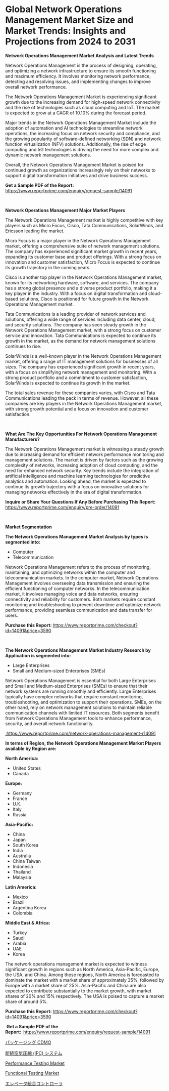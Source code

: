 <p><h1>Global Network Operations Management Market Size and Market Trends: Insights and Projections from 2024 to 2031</h1></p><p><strong>Network Operations Management Market Analysis and Latest Trends</strong></p>
<p><p>Network Operations Management is the process of designing, operating, and optimizing a network infrastructure to ensure its smooth functioning and maximum efficiency. It involves monitoring network performance, detecting and resolving issues, and implementing changes to improve overall network performance.</p><p>The Network Operations Management Market is experiencing significant growth due to the increasing demand for high-speed network connectivity and the rise of technologies such as cloud computing and IoT. The market is expected to grow at a CAGR of 10.10% during the forecast period.</p><p>Major trends in the Network Operations Management Market include the adoption of automation and AI technologies to streamline network operations, the increasing focus on network security and compliance, and the growing popularity of software-defined networking (SDN) and network function virtualization (NFV) solutions. Additionally, the rise of edge computing and 5G technologies is driving the need for more complex and dynamic network management solutions.</p><p>Overall, the Network Operations Management Market is poised for continued growth as organizations increasingly rely on their networks to support digital transformation initiatives and drive business success.</p></p>
<p><strong>Get a Sample PDF of the Report:&nbsp;</strong> <a href="https://www.reportprime.com/enquiry/request-sample/14091">https://www.reportprime.com/enquiry/request-sample/14091</a></p>
<p>&nbsp;</p>
<p><strong>Network Operations Management Major Market Players</strong></p>
<p><p>The Network Operations Management market is highly competitive with key players such as Micro Focus, Cisco, Tata Communications, SolarWinds, and Ericsson leading the market. </p><p>Micro Focus is a major player in the Network Operations Management market, offering a comprehensive suite of network management solutions. The company has experienced significant market growth in recent years, expanding its customer base and product offerings. With a strong focus on innovation and customer satisfaction, Micro Focus is expected to continue its growth trajectory in the coming years.</p><p>Cisco is another top player in the Network Operations Management market, known for its networking hardware, software, and services. The company has a strong global presence and a diverse product portfolio, making it a key player in the industry. With a focus on digital transformation and cloud-based solutions, Cisco is positioned for future growth in the Network Operations Management market.</p><p>Tata Communications is a leading provider of network services and solutions, offering a wide range of services including data center, cloud, and security solutions. The company has seen steady growth in the Network Operations Management market, with a strong focus on customer service and innovation. Tata Communications is expected to continue its growth in the market, as the demand for network management solutions continues to rise.</p><p>SolarWinds is a well-known player in the Network Operations Management market, offering a range of IT management solutions for businesses of all sizes. The company has experienced significant growth in recent years, with a focus on simplifying network management and monitoring. With a strong product portfolio and a commitment to customer satisfaction, SolarWinds is expected to continue its growth in the market.</p><p>The total sales revenue for these companies varies, with Cisco and Tata Communications leading the pack in terms of revenue. However, all these companies are key players in the Network Operations Management market, with strong growth potential and a focus on innovation and customer satisfaction.</p></p>
<p>&nbsp;</p>
<p><strong>What Are The Key Opportunities For Network Operations Management Manufacturers?</strong></p>
<p><p>The Network Operations Management market is witnessing a steady growth due to increasing demand for efficient network performance monitoring and management solutions. The market is driven by factors such as the growing complexity of networks, increasing adoption of cloud computing, and the need for enhanced network security. Key trends include the integration of artificial intelligence and machine learning technologies for predictive analytics and automation. Looking ahead, the market is expected to continue its growth trajectory with a focus on innovative solutions for managing networks effectively in the era of digital transformation.</p></p>
<p><strong>Inquire or Share Your Questions If Any Before Purchasing This Report:</strong> <a href="https://www.reportprime.com/enquiry/pre-order/14091">https://www.reportprime.com/enquiry/pre-order/14091</a></p>
<p>&nbsp;</p>
<p><strong>Market Segmentation</strong></p>
<p><strong>The Network Operations Management Market Analysis by types is segmented into:</strong></p>
<p><ul><li>Computer</li><li>Telecommunication</li></ul></p>
<p><p>Network Operations Management refers to the process of monitoring, maintaining, and optimizing networks within the computer and telecommunication markets. In the computer market, Network Operations Management involves overseeing data transmission and ensuring the efficient functioning of computer networks. In the telecommunication market, it involves managing voice and data networks, ensuring connectivity and reliability for customers. Both markets require constant monitoring and troubleshooting to prevent downtime and optimize network performance, providing seamless communication and data transfer for users.</p></p>
<p><strong>Purchase this Report:&nbsp;</strong><a href="https://www.reportprime.com/checkout?id=14091&price=3590">https://www.reportprime.com/checkout?id=14091&price=3590</a></p>
<p>&nbsp;</p>
<p><strong>The Network Operations Management Market Industry Research by Application is segmented into:</strong></p>
<p><ul><li>Large Enterprises</li><li>Small and Medium-sized Enterprises (SMEs)</li></ul></p>
<p><p>Network Operations Management is essential for both Large Enterprises and Small and Medium-sized Enterprises (SMEs) to ensure that their network systems are running smoothly and efficiently. Large Enterprises typically have complex networks that require constant monitoring, troubleshooting, and optimization to support their operations. SMEs, on the other hand, rely on network management solutions to maintain reliable communication channels with limited IT resources. Both segments benefit from Network Operations Management tools to enhance performance, security, and overall network functionality.</p></p>
<p><a href="https://www.reportprime.com/network-operations-management-r14091">&nbsp;https://www.reportprime.com/network-operations-management-r14091</a></p>
<p><strong>In terms of Region, the Network Operations Management Market Players available by Region are:</strong></p>
<p>
    <p> <strong> North America: </strong>
        <ul>
            <li>United States</li>
            <li>Canada</li>
        </ul>
        </p> 
    <p> <strong> Europe: </strong>
        <ul>
            <li>Germany</li>
            <li>France</li>
            <li>U.K.</li>
            <li>Italy</li>
            <li>Russia</li>
        </ul>
        </p> 
    <p> <strong> Asia-Pacific: </strong>
        <ul>
            <li>China</li>
            <li>Japan</li>
            <li>South Korea</li>
            <li>India</li>
            <li>Australia</li>
            <li>China Taiwan</li>
            <li>Indonesia</li>
            <li>Thailand</li>
            <li>Malaysia</li>
        </ul>
        </p> 
    <p> <strong> Latin America: </strong>
        <ul>
            <li>Mexico</li>
            <li>Brazil</li>
            <li>Argentina Korea</li>
            <li>Colombia</li>
        </ul>
        </p> 
    <p> <strong> Middle East & Africa: </strong>
        <ul>
            <li>Turkey</li>
            <li>Saudi</li>
            <li>Arabia</li>
            <li>UAE</li>
            <li>Korea</li>
        </ul>
    </p>
    </p>
<p><p>The network operations management market is expected to witness significant growth in regions such as North America, Asia-Pacific, Europe, the USA, and China. Among these regions, North America is forecasted to dominate the market with a market share of approximately 35%, followed by Europe with a market share of 25%. Asia-Pacific and China are also expected to contribute substantially to the market growth, with market shares of 20% and 15% respectively. The USA is poised to capture a market share of around 5%.</p></p>
<p><strong>Purchase this Report: </strong><a href="https://www.reportprime.com/checkout?id=14091&price=3590">https://www.reportprime.com/checkout?id=14091&price=3590</a></p>
<p>&nbsp;<strong>Get a Sample PDF of the Report:&nbsp;&nbsp;</strong><a href="https://www.reportprime.com/enquiry/request-sample/14091">https://www.reportprime.com/enquiry/request-sample/14091</a></p>
<p><strong></strong></p>
<p><p><a href="https://github.com/NovaStamm2023/Market-Research-Report-List-1/blob/main/454756780734.md">パッケージング CDMO</a></p><p><a href="https://github.com/RudyBoyer2017/Market-Research-Report-List-1/blob/main/411232880733.md">断続空気圧縮 (IPC) システム</a></p><p><a href="https://github.com/seekum/Market-Research-Report-List-2/blob/main/performance-testing-market.md">Performance Testing Market</a></p><p><a href="https://github.com/timeliteaut/Market-Research-Report-List-2/blob/main/functional-testing-market.md">Functional Testing Market</a></p><p><a href="https://medium.com/@teridactyl90/%E3%82%A8%E3%83%AC%E3%83%99%E3%83%BC%E3%82%BF%E3%83%BC%E7%B5%B1%E5%90%88%E3%82%B3%E3%83%B3%E3%83%88%E3%83%AD%E3%83%BC%E3%83%A9%E3%83%BC%E3%83%9E%E3%83%BC%E3%82%B1%E3%83%83%E3%83%88%E3%81%AE%E5%B1%95%E6%9C%9B-%E6%A5%AD%E7%95%8C%E6%A6%82%E8%A6%81%E3%81%8A%E3%82%88%E3%81%B3%E4%BA%88%E6%B8%AC-2024%E5%B9%B4%E3%81%8B%E3%82%892031%E5%B9%B4-0a15ab075113">エレベータ統合コントローラ</a></p></p>